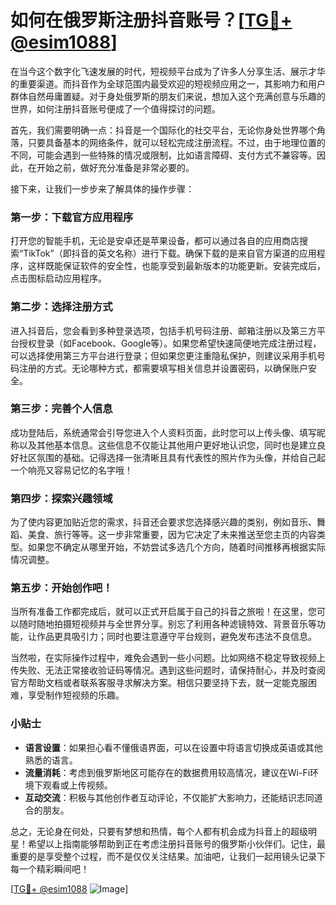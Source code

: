 # 如何在俄罗斯注册抖音账号？[[TG💪+ @esim1088](https://t.me/s/esim1088)]

在当今这个数字化飞速发展的时代，短视频平台成为了许多人分享生活、展示才华的重要渠道。而抖音作为全球范围内最受欢迎的短视频应用之一，其影响力和用户群体自然毋庸置疑。对于身处俄罗斯的朋友们来说，想加入这个充满创意与乐趣的世界，如何注册抖音账号便成了一个值得探讨的问题。

首先，我们需要明确一点：抖音是一个国际化的社交平台，无论你身处世界哪个角落，只要具备基本的网络条件，就可以轻松完成注册流程。不过，由于地理位置的不同，可能会遇到一些特殊的情况或限制，比如语言障碍、支付方式不兼容等。因此，在开始之前，做好充分准备是非常必要的。

接下来，让我们一步步来了解具体的操作步骤：

### 第一步：下载官方应用程序

打开您的智能手机，无论是安卓还是苹果设备，都可以通过各自的应用商店搜索“TikTok”（即抖音的英文名称）进行下载。确保下载的是来自官方渠道的应用程序，这样既能保证软件的安全性，也能享受到最新版本的功能更新。安装完成后，点击图标启动应用程序。

### 第二步：选择注册方式

进入抖音后，您会看到多种登录选项，包括手机号码注册、邮箱注册以及第三方平台授权登录（如Facebook、Google等）。如果您希望快速简便地完成注册过程，可以选择使用第三方平台进行登录；但如果您更注重隐私保护，则建议采用手机号码注册的方式。无论哪种方式，都需要填写相关信息并设置密码，以确保账户安全。

### 第三步：完善个人信息

成功登陆后，系统通常会引导您进入个人资料页面，此时您可以上传头像、填写昵称以及其他基本信息。这些信息不仅能让其他用户更好地认识您，同时也是建立良好社区氛围的基础。记得选择一张清晰且具有代表性的照片作为头像，并给自己起一个响亮又容易记忆的名字哦！

### 第四步：探索兴趣领域

为了使内容更加贴近您的需求，抖音还会要求您选择感兴趣的类别，例如音乐、舞蹈、美食、旅行等等。这一步非常重要，因为它决定了未来推送至您主页的内容类型。如果您不确定从哪里开始，不妨尝试多选几个方向，随着时间推移再根据实际情况调整。

### 第五步：开始创作吧！

当所有准备工作都完成后，就可以正式开启属于自己的抖音之旅啦！在这里，您可以随时随地拍摄短视频并与全世界分享。别忘了利用各种滤镜特效、背景音乐等功能，让作品更具吸引力；同时也要注意遵守平台规则，避免发布违法不良信息。

当然啦，在实际操作过程中，难免会遇到一些小问题。比如网络不稳定导致视频上传失败、无法正常接收验证码等情况。遇到这些问题时，请保持耐心，并及时查阅官方帮助文档或者联系客服寻求解决方案。相信只要坚持下去，就一定能克服困难，享受制作短视频的乐趣。

### 小贴士

- **语言设置**：如果担心看不懂俄语界面，可以在设置中将语言切换成英语或其他熟悉的语言。
- **流量消耗**：考虑到俄罗斯地区可能存在的数据费用较高情况，建议在Wi-Fi环境下观看或上传视频。
- **互动交流**：积极与其他创作者互动评论，不仅能扩大影响力，还能结识志同道合的朋友。

总之，无论身在何处，只要有梦想和热情，每个人都有机会成为抖音上的超级明星！希望以上指南能够帮助到正在考虑注册抖音账号的俄罗斯小伙伴们。记住，最重要的是享受整个过程，而不是仅仅关注结果。加油吧，让我们一起用镜头记录下每一个精彩瞬间吧！

[[TG💪+ @esim1088](https://t.me/s/esim1088) ![Image](https://i.postimg.cc/4NQfJmqS/Snipaste-2025-05-13-00-14-12.png)]